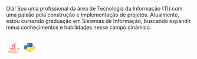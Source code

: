 Olá! Sou uma profissional da área de Tecnologia da Informação (TI) com uma paixão pela construção e implementação de projetos. Atualmente, estou cursando graduação em Sistemas de Informação, buscando expandir meus conhecimentos e habilidades nesse campo dinâmico.








<div style="display: inline_block"><br>
  <img align="center" alt="Rafa-Js" height="30" width="40" src="https://raw.githubusercontent.com/devicons/devicon/master/icons/java/java-plain.svg">

  <img align="center" alt="Rafa-Python" height="30" width="40" src="https://raw.githubusercontent.com/devicons/devicon/master/icons/python/python-original.svg">
 
</div>

